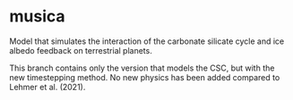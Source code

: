 # musica
Model that simulates the interaction of the carbonate silicate cycle and ice albedo feedback on terrestrial planets.

This branch contains only the version that models the CSC, but with the new timestepping method. No new physics has been added compared to Lehmer et al. (2021).

